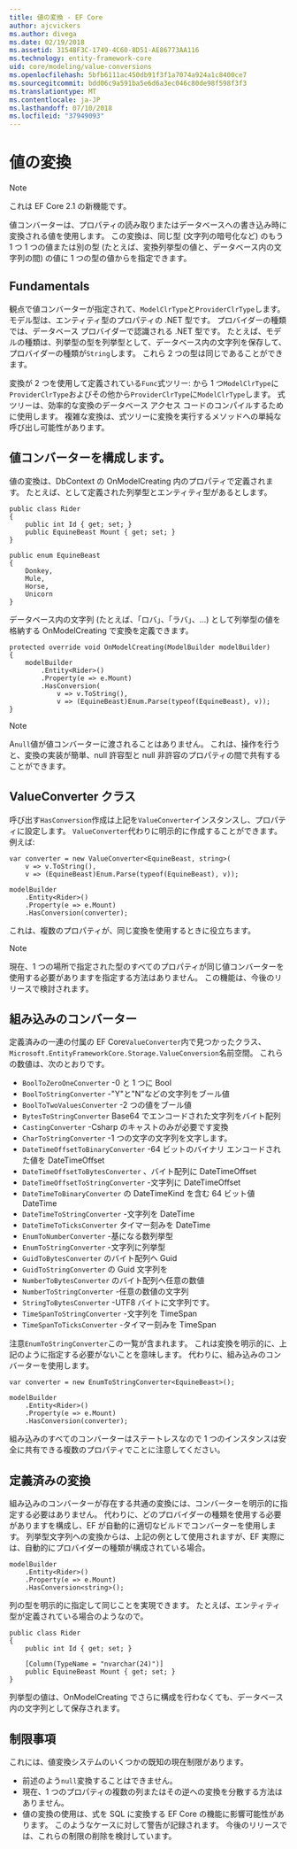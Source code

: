 ```yaml
---
title: 値の変換 - EF Core
author: ajcvickers
ms.author: divega
ms.date: 02/19/2018
ms.assetid: 3154BF3C-1749-4C60-8D51-AE86773AA116
ms.technology: entity-framework-core
uid: core/modeling/value-conversions
ms.openlocfilehash: 5bfb6111ac450db91f3f1a7074a924a1c8400ce7
ms.sourcegitcommit: bdd06c9a591ba5e6d6a3ec046c80de98f598f3f3
ms.translationtype: MT
ms.contentlocale: ja-JP
ms.lasthandoff: 07/10/2018
ms.locfileid: "37949093"
---
```

# <a name="value-conversions"></a>値の変換

> [!NOTE]  
> これは EF Core 2.1 の新機能です。

値コンバーターは、プロパティの読み取りまたはデータベースへの書き込み時に変換される値を使用します。 この変換は、同じ型 (文字列の暗号化など) のもう 1 つ 1 つの値または別の型 (たとえば、変換列挙型の値と、データベース内の文字列の間) の値に 1 つの型の値からを指定できます。

## <a name="fundamentals"></a>Fundamentals

観点で値コンバーターが指定されて、`ModelClrType`と`ProviderClrType`します。 モデル型は、エンティティ型のプロパティの .NET 型です。 プロバイダーの種類では、データベース プロバイダーで認識される .NET 型です。 たとえば、モデルの種類は、列挙型の型を列挙型として、データベース内の文字列を保存して、プロバイダーの種類が`String`します。 これら 2 つの型は同じであることができます。

変換が 2 つを使用して定義されている`Func`式ツリー: から 1 つ`ModelClrType`に`ProviderClrType`およびその他から`ProviderClrType`に`ModelClrType`します。 式ツリーは、効率的な変換のデータベース アクセス コードのコンパイルするために使用します。 複雑な変換は、式ツリーに変換を実行するメソッドへの単純な呼び出し可能性があります。

## <a name="configuring-a-value-converter"></a>値コンバーターを構成します。

値の変換は、DbContext の OnModelCreating 内のプロパティで定義されます。 たとえば、として定義された列挙型とエンティティ型があるとします。
```Csharp
public class Rider
{
    public int Id { get; set; }
    public EquineBeast Mount { get; set; }
}

public enum EquineBeast
{
    Donkey,
    Mule,
    Horse,
    Unicorn
}
```
データベース内の文字列 (たとえば、「ロバ」、「ラバ」、...) として列挙型の値を格納する OnModelCreating で変換を定義できます。
```Csharp
protected override void OnModelCreating(ModelBuilder modelBuilder)
{
    modelBuilder
        .Entity<Rider>()
        .Property(e => e.Mount)
        .HasConversion(
            v => v.ToString(),
            v => (EquineBeast)Enum.Parse(typeof(EquineBeast), v));
}
```
> [!NOTE]  
> A`null`値が値コンバーターに渡されることはありません。 これは、操作を行うと、変換の実装が簡単、null 許容型と null 非許容のプロパティの間で共有することができます。

## <a name="the-valueconverter-class"></a>ValueConverter クラス

呼び出す`HasConversion`作成は上記を`ValueConverter`インスタンスし、プロパティに設定します。 `ValueConverter`代わりに明示的に作成することができます。 例えば:
```Csharp
var converter = new ValueConverter<EquineBeast, string>(
    v => v.ToString(),
    v => (EquineBeast)Enum.Parse(typeof(EquineBeast), v));

modelBuilder
    .Entity<Rider>()
    .Property(e => e.Mount)
    .HasConversion(converter);
```
これは、複数のプロパティが、同じ変換を使用するときに役立ちます。

> [!NOTE]  
> 現在、1 つの場所で指定された型のすべてのプロパティが同じ値コンバーターを使用する必要がありますを指定する方法はありません。 この機能は、今後のリリースで検討されます。

## <a name="built-in-converters"></a>組み込みのコンバーター

定義済みの一連の付属の EF Core`ValueConverter`内で見つかったクラス、`Microsoft.EntityFrameworkCore.Storage.ValueConversion`名前空間。 これらの数値は、次のとおりです。
* `BoolToZeroOneConverter` -0 と 1 つに Bool
* `BoolToStringConverter` -"Y"と"N"などの文字列をブール値
* `BoolToTwoValuesConverter` -2 つの値をブール値
* `BytesToStringConverter` Base64 でエンコードされた文字列をバイト配列
* `CastingConverter` -Csharp のキャストのみが必要です変換
* `CharToStringConverter` -1 つの文字の文字列を文字します。
* `DateTimeOffsetToBinaryConverter` -64 ビットのバイナリ エンコードされた値を DateTimeOffset
* `DateTimeOffsetToBytesConverter` 、バイト配列に DateTimeOffset
* `DateTimeOffsetToStringConverter` -文字列に DateTimeOffset
* `DateTimeToBinaryConverter` の DateTimeKind を含む 64 ビット値 DateTime
* `DateTimeToStringConverter` -文字列を DateTime
* `DateTimeToTicksConverter` タイマー刻みを DateTime
* `EnumToNumberConverter` -基になる数列挙型
* `EnumToStringConverter` -文字列に列挙型
* `GuidToBytesConverter` のバイト配列へ Guid
* `GuidToStringConverter` の Guid 文字列を
* `NumberToBytesConverter` のバイト配列へ任意の数値
* `NumberToStringConverter` -任意の数値の文字列
* `StringToBytesConverter` -UTF8 バイトに文字列です。
* `TimeSpanToStringConverter` -文字列を TimeSpan
* `TimeSpanToTicksConverter` -タイマー刻みを TimeSpan

注意`EnumToStringConverter`この一覧が含まれます。 これは変換を明示的に、上記のように指定する必要がないことを意味します。 代わりに、組み込みのコンバーターを使用します。
```Csharp
var converter = new EnumToStringConverter<EquineBeast>();

modelBuilder
    .Entity<Rider>()
    .Property(e => e.Mount)
    .HasConversion(converter);
```
組み込みのすべてのコンバーターはステートレスなので 1 つのインスタンスは安全に共有できる複数のプロパティでことに注意してください。

## <a name="pre-defined-conversions"></a>定義済みの変換

組み込みのコンバーターが存在する共通の変換には、コンバーターを明示的に指定する必要はありません。 代わりに、どのプロバイダーの種類を使用する必要がありますを構成し、EF が自動的に適切なビルドでコンバーターを使用します。 列挙型文字列への変換からは、上記の例として使用されますが、EF 実際には、自動的にプロバイダーの種類が構成されている場合。
```Csharp
modelBuilder
    .Entity<Rider>()
    .Property(e => e.Mount)
    .HasConversion<string>();
```
列の型を明示的に指定して同じことを実現できます。 たとえば、エンティティ型が定義されている場合のようなので。
```Csharp
public class Rider
{
    public int Id { get; set; }

    [Column(TypeName = "nvarchar(24)")]
    public EquineBeast Mount { get; set; }
}
```
列挙型の値は、OnModelCreating でさらに構成を行わなくても、データベース内の文字列として保存されます。

## <a name="limitations"></a>制限事項

これには、値変換システムのいくつかの既知の現在制限があります。
* 前述のよう`null`変換することはできません。
* 現在、1 つのプロパティの複数の列またはその逆への変換を分散する方法はありません。
* 値の変換の使用は、式を SQL に変換する EF Core の機能に影響可能性があります。 このようなケースに対して警告が記録されます。
今後のリリースでは、これらの制限の削除を検討しています。
